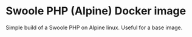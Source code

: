 # Swoole PHP (Alpine) Docker image

Simple build of a Swoole PHP on Alpine linux. Useful for a base image.